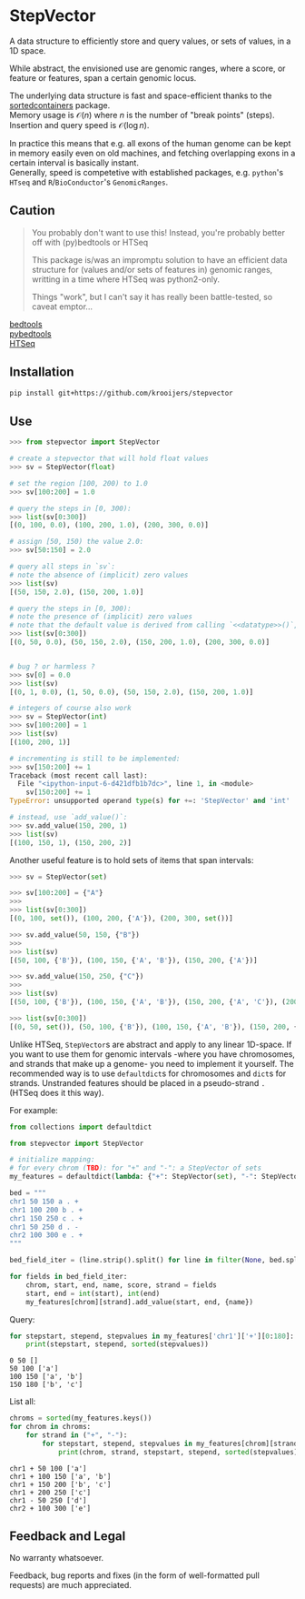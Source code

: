 # StepVector

A data structure to efficiently store and query values, or sets of values, in a
1D space.

While abstract, the envisioned use are genomic ranges, where a score, or
feature or features, span a certain genomic locus.

The underlying data structure is fast and space-efficient thanks to the
[sortedcontainers](http://www.grantjenks.com/docs/sortedcontainers/introduction.html) package.  
Memory usage is $\mathcal{O}(n)$ where $n$ is the number of "break points"
(steps). Insertion and query speed is $\mathcal{O}(\log n)$.  

In practice this means that e.g. all exons of the human genome can be kept in
memory easily even on old machines, and fetching overlapping exons in a certain
interval is basically instant.  
Generally, speed is competetive with established packages, e.g. `python`'s
`HTseq` and `R`/`BioConductor`'s `GenomicRanges`.


## Caution

> You probably don't want to use this!
> Instead, you're probably better off with (py)bedtools or HTSeq
>
> This package is/was an impromptu solution to have an efficient data structure
> for (values and/or sets of features in) genomic ranges, writting in a time
> where HTSeq was python2-only.
>
> Things "work", but I can't say it has really been battle-tested, so caveat
> emptor...

[bedtools](http://bedtools.readthedocs.io/en/latest/)  
[pybedtools](https://daler.github.io/pybedtools/)  
[HTSeq](https://htseq.readthedocs.io/)  


## Installation

```bash
pip install git+https://github.com/krooijers/stepvector
```


## Use

```python
>>> from stepvector import StepVector

# create a stepvector that will hold float values
>>> sv = StepVector(float)

# set the region [100, 200) to 1.0
>>> sv[100:200] = 1.0

# query the steps in [0, 300):
>>> list(sv[0:300])
[(0, 100, 0.0), (100, 200, 1.0), (200, 300, 0.0)]

# assign [50, 150) the value 2.0:
>>> sv[50:150] = 2.0

# query all steps in `sv`:
# note the absence of (implicit) zero values
>>> list(sv)
[(50, 150, 2.0), (150, 200, 1.0)]

# query the steps in [0, 300):
# note the presence of (implicit) zero values
# note that the default value is derived from calling `<<datatype>>()`, e.g. in this case `float()`
>>> list(sv[0:300])
[(0, 50, 0.0), (50, 150, 2.0), (150, 200, 1.0), (200, 300, 0.0)]


# bug ? or harmless ?
>>> sv[0] = 0.0
>>> list(sv)
[(0, 1, 0.0), (1, 50, 0.0), (50, 150, 2.0), (150, 200, 1.0)]

# integers of course also work
>>> sv = StepVector(int)
>>> sv[100:200] = 1
>>> list(sv)
[(100, 200, 1)]

# incrementing is still to be implemented:
>>> sv[150:200] += 1
Traceback (most recent call last):
  File "<ipython-input-6-d421dfb1b7dc>", line 1, in <module>
    sv[150:200] += 1
TypeError: unsupported operand type(s) for +=: 'StepVector' and 'int'

# instead, use `add_value()`:
>>> sv.add_value(150, 200, 1)
>>> list(sv)
[(100, 150, 1), (150, 200, 2)]

```

Another useful feature is to hold sets of items that span intervals:

```python
>>> sv = StepVector(set)

>>> sv[100:200] = {"A"}
>>>
>>> list(sv[0:300])
[(0, 100, set()), (100, 200, {'A'}), (200, 300, set())]

>>> sv.add_value(50, 150, {"B"})
>>> 
>>> list(sv)
[(50, 100, {'B'}), (100, 150, {'A', 'B'}), (150, 200, {'A'})]

>>> sv.add_value(150, 250, {"C"})
>>> 
>>> list(sv)
[(50, 100, {'B'}), (100, 150, {'A', 'B'}), (150, 200, {'A', 'C'}), (200, 250, {'C'})]

>>> list(sv[0:300])
[(0, 50, set()), (50, 100, {'B'}), (100, 150, {'A', 'B'}), (150, 200, {'A', 'C'}), (200, 250, {'C'}), (250, 300, set())]

```

Unlike HTSeq, `StepVector`s are abstract and apply to any linear 1D-space. If
you want to use them for genomic intervals -where you have chromosomes, and
strands that make up a genome- you need to implement it yourself. The
recommended way is to use `defaultdict`s for chromosomes and `dict`s for
strands. Unstranded features should be placed in a pseudo-strand `.` (HTSeq
does it this way).

For example:
```python
from collections import defaultdict

from stepvector import StepVector

# initialize mapping:
# for every chrom (TBD): for "+" and "-": a StepVector of sets
my_features = defaultdict(lambda: {"+": StepVector(set), "-": StepVector(set)})

bed = """
chr1 50 150 a . +
chr1 100 200 b . +
chr1 150 250 c . +
chr1 50 250 d . -
chr2 100 300 e . +
"""

bed_field_iter = (line.strip().split() for line in filter(None, bed.splitlines()))

for fields in bed_field_iter:
    chrom, start, end, name, score, strand = fields
    start, end = int(start), int(end)
    my_features[chrom][strand].add_value(start, end, {name})
```

Query:

```python
for stepstart, stepend, stepvalues in my_features['chr1']['+'][0:180]:
    print(stepstart, stepend, sorted(stepvalues))
```
```text
0 50 []
50 100 ['a']
100 150 ['a', 'b']
150 180 ['b', 'c']
```

List all:

```python
chroms = sorted(my_features.keys())
for chrom in chroms:
    for strand in ("+", "-"):
        for stepstart, stepend, stepvalues in my_features[chrom][strand]:
            print(chrom, strand, stepstart, stepend, sorted(stepvalues))
```
```text
chr1 + 50 100 ['a']
chr1 + 100 150 ['a', 'b']
chr1 + 150 200 ['b', 'c']
chr1 + 200 250 ['c']
chr1 - 50 250 ['d']
chr2 + 100 300 ['e']
```

## Feedback and Legal

No warranty whatsoever.

Feedback, bug reports and fixes (in the form of well-formatted pull requests)
are much appreciated.
